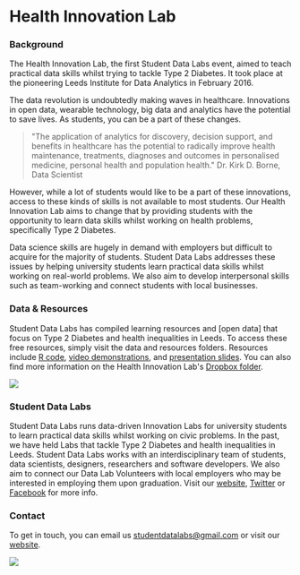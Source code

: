 # Health Innovation Lab

### Background
The Health Innovation Lab, the first Student Data Labs event, aimed to teach practical data skills whilst trying to tackle Type 2 Diabetes. It took place at the pioneering Leeds Institute for Data Analytics in February 2016.

The data revolution is undoubtedly making waves in healthcare. Innovations in open data, wearable technology, big data and analytics have the potential to save lives. As students, you can be a part of these changes.
> "The application of analytics for discovery, decision support, and benefits in healthcare has the potential to radically improve health maintenance, treatments, diagnoses and outcomes in personalised medicine, personal health and population health."
Dr. Kirk D. Borne, Data Scientist

However, while a lot of students would like to be a part of these innovations, access to these kinds of skills is not available to most students. Our Health Innovation Lab aims to change that by providing students with the opportunity to learn data skills whilst working on health problems, specifically Type 2 Diabetes. 

Data science skills are hugely in demand with employers but difficult to acquire for the majority of students. Student Data Labs addresses these issues by helping university students learn practical data skills whilst working on real-world problems. We also aim to develop interpersonal skills such as team-working and connect students with local businesses.

### Data & Resources
Student Data Labs has compiled learning resources and [open data] that focus on Type 2 Diabetes and health inequalities in Leeds. To access these free resources, simply visit the data and resources folders. Resources include [R code](https://github.com/StudentDataLabs/HealthInnovationLab/tree/master/resources/code), [video demonstrations](https://www.dropbox.com/sh/8m118262d5edmhe/AACbWvNFowkpFOCt7LS8O53Ea?dl=0), and [presentation slides](https://github.com/StudentDataLabs/HealthInnovationLab/tree/master/resources/slides). You can also find more information on the Health Innovation Lab's [Dropbox folder](https://www.dropbox.com/sh/lpn47z908p8lbub/AAC0f3EaGEzeK_NvjU24NEjUa?dl=0).

![](https://studentdatalabs.files.wordpress.com/2016/09/screen-shot-2016-09-22-at-21-35-52.png)

### Student Data Labs
Student Data Labs runs data-driven Innovation Labs for university students to learn practical data skills whilst working on civic problems. In the past, we have held Labs that tackle Type 2 Diabetes and health inequalities in Leeds. Student Data Labs works with an interdisciplinary team of students, data scientists, designers, researchers and software developers. We also aim to connect our Data Lab Volunteers with local employers who may be interested in employing them upon graduation. Visit our [website](http://studentdatalabs.com/), [Twitter](https://twitter.com/StudentDataLabs) or [Facebook](https://www.facebook.com/StudentDataLabs) for more info.

### Contact
To get in touch, you can email us <u>studentdatalabs@gmail.com</u> or visit our [website](studentdatalabs.com).

![](https://studentdatalabs.files.wordpress.com/2016/01/newlogo4-e1460235034568.png)

